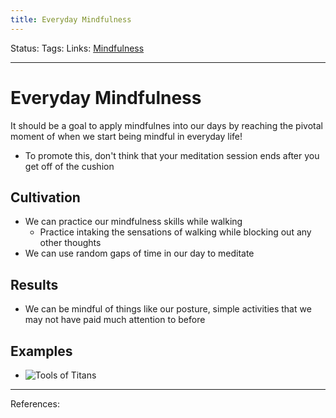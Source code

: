 ```yaml
---
title: Everyday Mindfulness
---
```

Status:
Tags:
Links: [Mindfulness](out/mindfulness.md)
___
# Everyday Mindfulness
It should be a goal to apply mindfulnes into our days by reaching the pivotal moment of when we start being mindful in everyday life!
- To promote this, don't think that your meditation session ends after you get off of the cushion
## Cultivation
- We can practice our mindfulness skills while walking
	- Practice intaking the sensations of walking while blocking out any other thoughts
- We can use random gaps of time in our day to meditate
## Results
- We can be mindful of things like our posture, simple activities that we may not have paid much attention to before
## Examples
- ![Tools of Titans](out/kindle-highlights/tools-of-titans.md#^6q8jm6)

___
References: